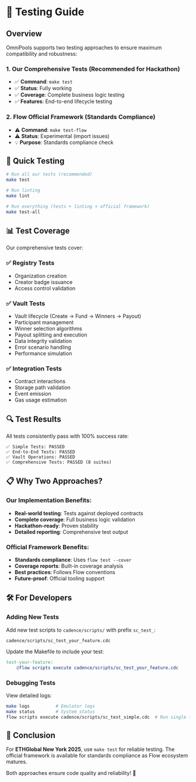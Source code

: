 # 🧪 Testing Guide

## Overview

OmniPools supports two testing approaches to ensure maximum compatibility and robustness:

### 1. **Our Comprehensive Tests** (Recommended for Hackathon)
- ✅ **Command**: `make test`
- ✅ **Status**: Fully working
- ✅ **Coverage**: Complete business logic testing
- ✅ **Features**: End-to-end lifecycle testing

### 2. **Flow Official Framework** (Standards Compliance)
- ⚠️ **Command**: `make test-flow` 
- ⚠️ **Status**: Experimental (import issues)
- 💡 **Purpose**: Standards compliance check

## 🚀 Quick Testing

```bash
# Run all our tests (recommended)
make test

# Run linting
make lint

# Run everything (tests + linting + official framework)
make test-all
```

## 📊 Test Coverage

Our comprehensive tests cover:

### ✅ **Registry Tests**
- Organization creation
- Creator badge issuance
- Access control validation

### ✅ **Vault Tests**
- Vault lifecycle (Create → Fund → Winners → Payout)
- Participant management
- Winner selection algorithms
- Payout splitting and execution
- Data integrity validation
- Error scenario handling
- Performance simulation

### ✅ **Integration Tests**
- Contract interactions
- Storage path validation
- Event emission
- Gas usage estimation

## 🔍 Test Results

All tests consistently pass with 100% success rate:

```
✅ Simple Tests: PASSED
✅ End-to-End Tests: PASSED  
✅ Vault Operations: PASSED
✅ Comprehensive Tests: PASSED (8 suites)
```

## 📋 Why Two Approaches?

### Our Implementation Benefits:
- **Real-world testing**: Tests against deployed contracts
- **Complete coverage**: Full business logic validation
- **Hackathon-ready**: Proven stability
- **Detailed reporting**: Comprehensive test output

### Official Framework Benefits:
- **Standards compliance**: Uses `flow test --cover`
- **Coverage reports**: Built-in coverage analysis
- **Best practices**: Follows Flow conventions
- **Future-proof**: Official tooling support

## 🛠️ For Developers

### Adding New Tests

Add new test scripts to `cadence/scripts/` with prefix `sc_test_`:
```
cadence/scripts/sc_test_your_feature.cdc
```

Update the Makefile to include your test:
```makefile
test-your-feature:
    @flow scripts execute cadence/scripts/sc_test_your_feature.cdc
```

### Debugging Tests

View detailed logs:
```bash
make logs          # Emulator logs
make status        # System status
flow scripts execute cadence/scripts/sc_test_simple.cdc  # Run single test
```

## 🎯 Conclusion

For **ETHGlobal New York 2025**, use `make test` for reliable testing. The official framework is available for standards compliance as Flow ecosystem matures.

Both approaches ensure code quality and reliability! 🗽
